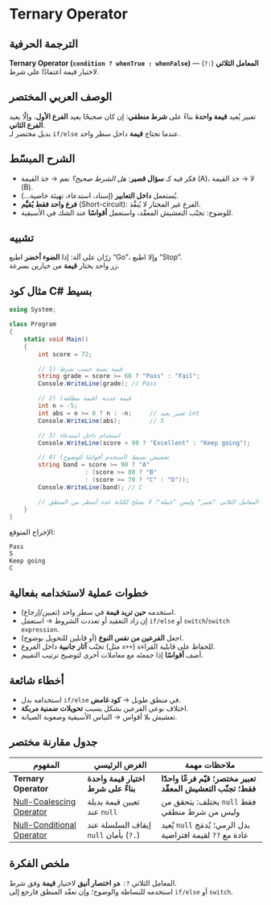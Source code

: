 # **Ternary Operator**

## الترجمة الحرفية  
**Ternary Operator (`condition ? whenTrue : whenFalse`)** — (`?:`) **المعامل الثلاثي** لاختيار قيمة اعتمادًا على شرط.

## الوصف العربي المختصر  
تعبير يُعيد **قيمة واحدة** بناءً على **شرط منطقي**: إن كان صحيحًا يعيد **الفرع الأول**، وإلّا يعيد **الفرع الثاني**.  
بديل مختصر لـ `if/else` عندما تحتاج **قيمة** داخل سطر واحد.

## الشرح المبسّط  
- فكر فيه كـ **سؤال قصير**: *هل الشرط صحيح؟* نعم → خذ القيمة (A)، لا → خذ القيمة (B).  
- يُستعمل **داخل التعابير** (إسناد، استدعاء، تهيئة خاصية…).  
- **فرع واحد فقط يُقيَّم** (Short-circuit): الفرع غير المختار لا يُنفَّذ.  
- للوضوح: تجنّب التعشيش المعقّد، واستعمل **أقواسًا** عند الشك في الأسبقية.

## تشبيه  
زرّان على آلة: إذا **الضوء أخضر** اطبع “Go”، وإلا اطبع “Stop”.  
زر واحد يختار **قيمة** من خيارين بسرعة.

## مثال كود C# بسيط
```csharp
using System;

class Program
{
    static void Main()
    {
        int score = 72;

        // 1) قيمة نصية حسب شرط
        string grade = score >= 60 ? "Pass" : "Fail";
        Console.WriteLine(grade); // Pass

        // 2) قيمة عددية (قيمة مطلقة)
        int n = -5;
        int abs = n >= 0 ? n : -n;     // تعبير يعيد int
        Console.WriteLine(abs);        // 5

        // 3) استخدام داخل استدعاء
        Console.WriteLine(score > 90 ? "Excellent" : "Keep going");

        // 4) تعشيش بسيط (استخدم أقواسًا للوضوح)
        string band = score >= 90 ? "A"
                     : (score >= 80 ? "B"
                     : (score >= 70 ? "C" : "D"));
        Console.WriteLine(band); // C

        // ملاحظة: المعامل الثلاثي "تعبير" وليس "جملة"؛ لا يصلح لكتابة عدة أسطر من المنطق
    }
}
```
الإخراج المتوقع:  
```
Pass
5
Keep going
C
```

## خطوات عملية لاستخدامه بفعالية
- استخدمه **حين تريد قيمة** في سطر واحد (تعيين/إرجاع).  
- إن زاد التعقيد أو تعددت الشروط → استعمل `if/else` أو `switch`/`switch expression`.  
- اجعل **الفرعين من نفس النوع** (أو قابلين للتحويل بوضوح).  
- تجنّب **آثار جانبية** داخل الفروع (مثل `x++`) للحفاظ على قابلية القراءة.  
- أضف **أقواسًا** إذا جمعتَه مع معاملات أخرى لتوضيح ترتيب التقييم.

## أخطاء شائعة
- استخدامه بدل `if/else` في منطق طويل → **كود غامض**.  
- اختلاف نوعي الفرعين بشكل يسبب **تحويلات ضمنية مربكة**.  
- تعشيش بلا أقواس → التباس الأسبقية وصعوبة الصيانة.

## جدول مقارنة مختصر

| المفهوم | الغرض الرئيسي | ملاحظات مهمة |
|---|---|---|
| **Ternary Operator** | **اختيار قيمة واحدة بناءً على شرط** | **تعبير مختصر؛ قيّم فرعًا واحدًا فقط؛ تجنّب التعشيش المعقّد** |
| [Null-Coalescing Operator](null-coalescing-operator.md) | تعيين قيمة بديلة عند `null` | يختلف: يتحقق من `null` فقط وليس من شرط منطقي |
| [Null-Conditional Operator](null-conditional-operator.md) | إيقاف السلسلة عند `null` بأمان (`?.`) | يُعيد `null` بدل الرمي؛ يُدمَج عادة مع `??` لقيمة افتراضية |

## ملخص الفكرة  
المعامل الثلاثي `?:` هو **اختصار أنيق** لاختيار **قيمة** وفق شرط.  
استخدمه للبساطة والوضوح؛ وإن تعقّد المنطق فارجع إلى `if/else` أو `switch`.
